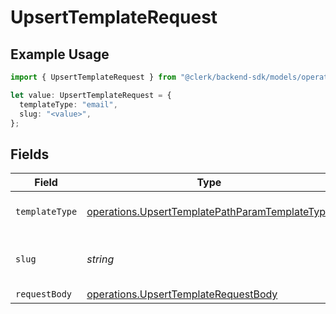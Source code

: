 # UpsertTemplateRequest

## Example Usage

```typescript
import { UpsertTemplateRequest } from "@clerk/backend-sdk/models/operations";

let value: UpsertTemplateRequest = {
  templateType: "email",
  slug: "<value>",
};
```

## Fields

| Field                                                                                                            | Type                                                                                                             | Required                                                                                                         | Description                                                                                                      |
| ---------------------------------------------------------------------------------------------------------------- | ---------------------------------------------------------------------------------------------------------------- | ---------------------------------------------------------------------------------------------------------------- | ---------------------------------------------------------------------------------------------------------------- |
| `templateType`                                                                                                   | [operations.UpsertTemplatePathParamTemplateType](../../models/operations/upserttemplatepathparamtemplatetype.md) | :heavy_check_mark:                                                                                               | The type of template to update                                                                                   |
| `slug`                                                                                                           | *string*                                                                                                         | :heavy_check_mark:                                                                                               | The slug of the template to update                                                                               |
| `requestBody`                                                                                                    | [operations.UpsertTemplateRequestBody](../../models/operations/upserttemplaterequestbody.md)                     | :heavy_minus_sign:                                                                                               | N/A                                                                                                              |